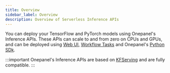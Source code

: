 ```yaml
---
title: Overview
sidebar_label: Overview
description: Overview of Serverless Inference APIs
---
```


You can deploy your TensorFlow and PyTorch models using Onepanel's  Inference APIs. These APIs can scale to and from zero on CPUs and GPUs, and can be deployed using [Web UI](/docs/reference/inference-apis/create-with-web-ui), [Workflow Tasks](/docs/reference/inference-apis/create-with-workflow-task) and Onepanel's [Python SDk](/docs/reference/inference-apis/create-with-python-sdk).

:::important
Onepanel's Inference APIs are based on [KFServing](https://github.com/kubeflow/kfserving) and are fully compatible.
:::
